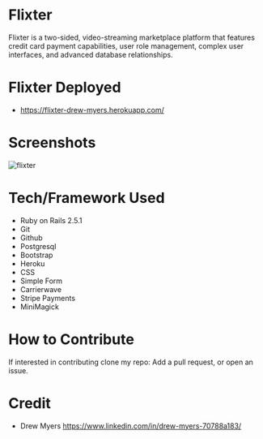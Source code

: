 # Flixter

Flixter is a two-sided, video-streaming marketplace platform that features credit card payment capabilities, user role management, complex user interfaces, and advanced database relationships.

# Flixter Deployed

- https://flixter-drew-myers.herokuapp.com/

# Screenshots

![flixter](https://user-images.githubusercontent.com/48326186/63216981-21105e80-c10c-11e9-8b72-ac4b2832949f.png)

# Tech/Framework Used

- Ruby on Rails 2.5.1
- Git
- Github
- Postgresql
- Bootstrap
- Heroku
- CSS
- Simple Form
- Carrierwave
- Stripe Payments
- MiniMagick

# How to Contribute

If interested in contributing clone my repo: Add a pull request, or open an issue. 

# Credit

- Drew Myers https://www.linkedin.com/in/drew-myers-70788a183/
